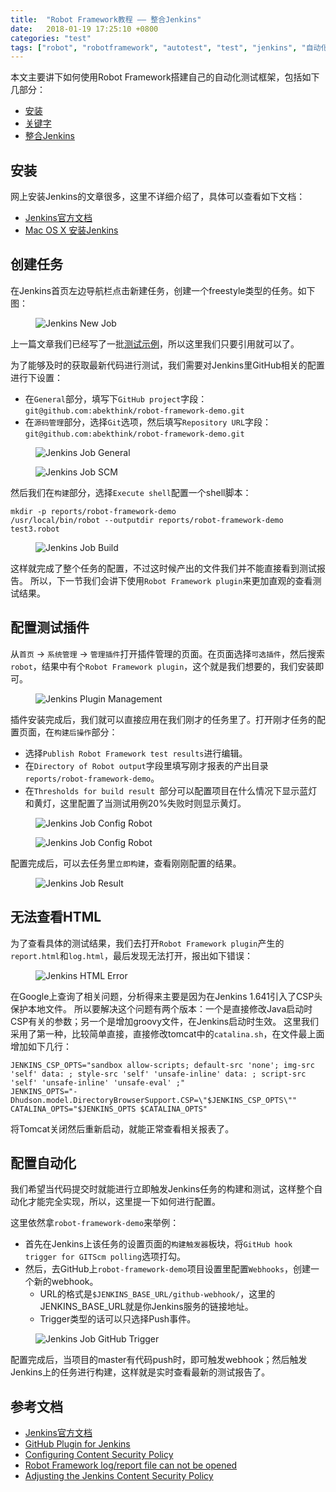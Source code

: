 ```yaml
---
title:  "Robot Framework教程 —— 整合Jenkins"
date:   2018-01-19 17:25:10 +0800
categories: "test"
tags: ["robot", "robotframework", "autotest", "test", "jenkins", "自动化测试"]
---
```


本文主要讲下如何使用Robot Framework搭建自己的自动化测试框架，包括如下几部分：
- [安装](/test/robot-framework-tutorial-installation "安装")
- [关键字](/test/robot-framework-tutorial-keywords "关键字")
- [整合Jenkins](/test/robot-framework-tutorial-integration-jenkins "整合Jenkins")


## 安装
网上安装Jenkins的文章很多，这里不详细介绍了，具体可以查看如下文档：
- [Jenkins官方文档](https://jenkins.io/doc/pipeline/tour/getting-started/)
- [Mac OS X 安装Jenkins](https://www.jianshu.com/p/ab3302cd68eb)


## 创建任务
在Jenkins首页左边导航栏点击新建任务，创建一个freestyle类型的任务。如下图：

<figure>
  <img src="{{ '/assets/images/robot-framework/jenkins-new-job.jpg' }}" alt="Jenkins New Job"/>
</figure>

上一篇文章我们已经写了一批[测试示例](https://github.com/abekthink/robot-framework-demo)，所以这里我们只要引用就可以了。

为了能够及时的获取最新代码进行测试，我们需要对Jenkins里GitHub相关的配置进行下设置：
- 在`General`部分，填写下`GitHub project`字段：`git@github.com:abekthink/robot-framework-demo.git`
- 在`源码管理`部分，选择`Git`选项，然后填写`Repository URL`字段：`git@github.com:abekthink/robot-framework-demo.git`

<figure>
  <img src="{{ '/assets/images/robot-framework/jenkins-job-general.jpg' }}" alt="Jenkins Job General"/>
</figure>

<figure>
  <img src="{{ '/assets/images/robot-framework/jenkins-job-scm.jpg' }}" alt="Jenkins Job SCM"/>
</figure>

然后我们在`构建`部分，选择`Execute shell`配置一个shell脚本：
```shell
mkdir -p reports/robot-framework-demo
/usr/local/bin/robot --outputdir reports/robot-framework-demo test3.robot
```

<figure>
  <img src="{{ '/assets/images/robot-framework/jenkins-job-build.jpg' }}" alt="Jenkins Job Build"/>
</figure>

这样就完成了整个任务的配置，不过这时候产出的文件我们并不能直接看到测试报告。
所以，下一节我们会讲下使用`Robot Framework plugin`来更加直观的查看测试结果。


## 配置测试插件
从`首页` -> `系统管理` -> `管理插件`打开插件管理的页面。在页面选择`可选插件`，然后搜索`robot`，结果中有个`Robot Framework plugin`，这个就是我们想要的，我们安装即可。

<figure>
  <img src="{{ '/assets/images/robot-framework/jenkins-plugin-management.jpg' }}" alt="Jenkins Plugin Management"/>
</figure>

插件安装完成后，我们就可以直接应用在我们刚才的任务里了。打开刚才任务的配置页面，在`构建后操作`部分：
- 选择`Publish Robot Framework test results`进行编辑。
- 在`Directory of Robot output`字段里填写刚才报表的产出目录`reports/robot-framework-demo`。
- 在`Thresholds for build result	`部分可以配置项目在什么情况下显示蓝灯和黄灯，这里配置了当测试用例20%失败时则显示黄灯。

<figure>
  <img src="{{ '/assets/images/robot-framework/jenkins-job-config-robot.jpg' }}" alt="Jenkins Job Config Robot"/>
</figure>

<figure>
  <img src="{{ '/assets/images/robot-framework/jenkins-job-config-robot-1.jpg' }}" alt="Jenkins Job Config Robot"/>
</figure>

配置完成后，可以去任务里`立即构建`，查看刚刚配置的结果。

<figure>
  <img src="{{ '/assets/images/robot-framework/jenkins-job-result.jpg' }}" alt="Jenkins Job Result"/>
</figure>


## 无法查看HTML
为了查看具体的测试结果，我们去打开`Robot Framework plugin`产生的`report.html`和`log.html`，最后发现无法打开，报出如下错误：

<figure>
  <img src="{{ '/assets/images/robot-framework/jenkins-html-error.jpg' }}" alt="Jenkins HTML Error"/>
</figure>

在Google上查询了相关问题，分析得来主要是因为在Jenkins 1.641引入了CSP头保护本地文件。
所以要解决这个问题有两个版本：一个是直接修改Java启动时CSP有关的参数；另一个是增加groovy文件，在Jenkins启动时生效。
这里我们采用了第一种，比较简单直接，直接修改tomcat中的`catalina.sh`，在文件最上面增加如下几行：
```
JENKINS_CSP_OPTS="sandbox allow-scripts; default-src 'none'; img-src 'self' data: ; style-src 'self' 'unsafe-inline' data: ; script-src 'self' 'unsafe-inline' 'unsafe-eval' ;"
JENKINS_OPTS="-Dhudson.model.DirectoryBrowserSupport.CSP=\"$JENKINS_CSP_OPTS\""
CATALINA_OPTS="$JENKINS_OPTS $CATALINA_OPTS"
```
将Tomcat关闭然后重新启动，就能正常查看相关报表了。


## 配置自动化
我们希望当代码提交时就能进行立即触发Jenkins任务的构建和测试，这样整个自动化才能完全实现，所以，这里提一下如何进行配置。

这里依然拿`robot-framework-demo`来举例：
- 首先在Jenkins上该任务的设置页面的`构建触发器`板块，将`GitHub hook trigger for GITScm polling`选项打勾。
- 然后，去GitHub上`robot-framework-demo`项目设置里配置`Webhooks`，创建一个新的webhook。
    - URL的格式是`$JENKINS_BASE_URL/github-webhook/`，这里的JENKINS_BASE_URL就是你Jenkins服务的链接地址。
    - Trigger类型的话可以只选择Push事件。

<figure>
  <img src="{{ '/assets/images/robot-framework/jenkins-job-github-trigger.jpg' }}" alt="Jenkins Job GitHub Trigger"/>
</figure>

配置完成后，当项目的master有代码push时，即可触发webhook；然后触发Jenkins上的任务进行构建，这样就是实时查看最新的测试报告了。


## 参考文档
- [Jenkins官方文档](https://jenkins.io/doc/)
- [GitHub Plugin for Jenkins](https://wiki.jenkins.io/display/JENKINS/GitHub+Plugin)
- [Configuring Content Security Policy](https://wiki.jenkins.io/display/JENKINS/Configuring+Content+Security+Policy)
- [Robot Framework log/report file can not be opened](https://issues.jenkins-ci.org/browse/JENKINS-32118)
- [Adjusting the Jenkins Content Security Policy](https://www.cyotek.com/blog/adjusting-the-jenkins-content-security-policy)
